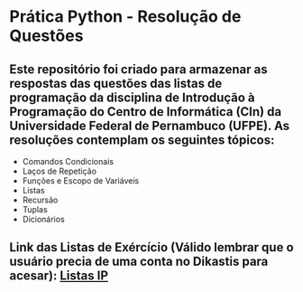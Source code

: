 # Prática Python - Resolução de Questões

## Este repositório foi criado para armazenar as respostas das questões das listas de programação da disciplina de Introdução à Programação do Centro de Informática (CIn) da Universidade Federal de Pernambuco (UFPE). As resoluções contemplam os seguintes tópicos:

- Comandos Condicionais
- Laços de Repetição
- Funções e Escopo de Variáveis
- Listas
- Recursão
- Tuplas
- Dicionários

## Link das Listas de Exércício (Válido lembrar que o usuário precia de uma conta no Dikastis para acesar): [Listas IP](https://dikastis.cin.ufpe.br/organizations/01F7ACA5J73D78D3ETM724AQ3M/01H1CHM9K4RXR3B1WCFN5SRDHS)
